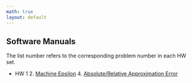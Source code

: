 ```yaml
---
math: true
layout: default
---
```


## Software Manuals

The list number refers to the corresponding problem number in each HW set.

* HW 1
  2. [Machine Epsilon](./epsilon)
  4. [Absolute/Relative Approximation Error](#)
